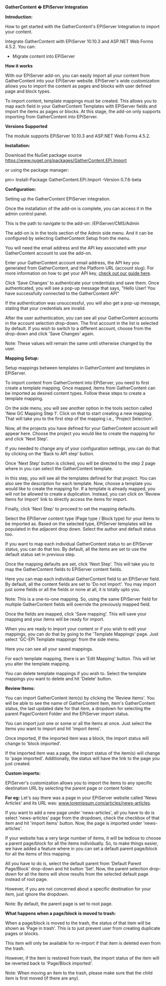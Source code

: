 **GatherContent � EPiServer Integration**

**Introduction:**

How to get started with the GatherContent&#39;s EPiServer Integration to import your content.

Integrate GatherContent with EPiServer 10.10.3 and ASP.NET Web Forms 4.5.2. You can:

- Migrate content into EPiServer

**How it works**

With our EPiServer add-on, you can easily import all your content from GatherContent into your EPiServer website. EPiServer&#39;s wide customization allows you to import the content as pages and blocks with user defined page and block types.

To import content, template mappings must be created. This allows you to map each field in your GatherContent Templates with EPiServer fields and import the items as pages or blocks. At this stage, the add-on only supports importing from GatherContent into EPiServer.

**Versions Supported**

The module supports EPiServer 10.10.3 and ASP.NET Web Forms 4.5.2.

**Installation:**

Download the NuGet package source https://www.nuget.org/packages/GatherContent.EPi.Import 

or using the package manager: 

pm> Install-Package GatherContent.EPi.Import -Version 0.7.6-beta 

**Configuration:**

Setting up the GatherContent EPiServer integration.

Once the installation of the add-on is complete, you can access it in the admin control panel.

This is the path to navigate to the add-on: /EPiServer/CMS/Admin

The add-on is in the tools section of the Admin side menu. And it can be configured by selecting GatherContent Setup from the menu.

You will need the email address and the API key associated with your GatherContent account to use the add-on.

Enter your GatherContent account email address, the API key you generated from GatherContent, and the Platform URL (account slug). For more information on how to get your API key, [check out our guide here](https://docs.gathercontent.com/v0.5/reference#authentication).

Click &#39;Save Changes&#39; to authenticate your credentials and save them. Once authenticated, you will see a pop-up message that says, &quot;Hello User! You have successfully connected to the GatherContent API&quot;

If the authentication was unsuccessful, you will also get a pop-up message, stating that your credentials are invalid.

After the user authentication, you can see all your GatherContent accounts in the account selection drop-down. The first account in the list is selected by default. If you wish to switch to a different account, choose from the drop-down and click &#39;Save Changes&#39; again.

Note: These values will remain the same until otherwise changed by the user.

**Mapping Setup:**

Setup mappings between templates in GatherContent and templates in EPiServer.

To import content from GatherContent into EPiServer, you need to first create a template mapping. Once mapped, items from GatherContent can be imported as desired content types. Follow these steps to create a template mapping.

On the side menu, you will see another option in the tools section called &#39;New GC Mapping Step 1&#39;. Click on that to start creating a new mapping. That will take you to the first step of the mapping i.e., &#39;Project Selection&#39;.


Now, all the projects you have defined for your GatherContent account will appear here. Choose the project you would like to create the mapping for and click &#39;Next Step&#39;.

If you needed to change any of your configuration settings, you can do that by clicking on the &#39;Back to API step&#39; button.

Once &#39;Next Step&#39; button is clicked, you will be directed to the step 2 page where in you can select the GatherContent template.

In this step, you will see all the templates defined for that project. You can also see the description for each template. Now, choose a template you would like to create the mapping for. If a template is already mapped, you will not be allowed to create a duplication. Instead, you can click on &#39;Review Items for Import&#39; link to directly access the items for import.

Finally, click &#39;Next Step&#39; to proceed to set the mapping defaults.

Select the EPiServer content type (Page type / Block type) for your items to be imported as. Based on the selected type, EPiServer templates will be populated in the adjacent drop down. Select the author and default status too.

If you want to map each individual GatherContent status to an EPiServer status, you can do that too. By default, all the items are set to use the default status set in previous step.

Once the mapping defaults are set, click &#39;Next Step&#39;. This will take you to map the GatherContent fields to EPiServer content fields.

Here you can map each individual GatherContent field to an EPiServer field. By default, all the content fields are set to &#39;Do not import&#39;. You may import just some fields or all the fields or none at all, it is totally upto you.

Note: This is a one-to-one mapping. So, using the same EPiServer field for multiple GatherContent fields will override the previously mapped field.

Once the  fields are mapped, click &#39;Save mapping&#39;. This will save your mapping and your items will be ready for import.

When you are ready to import your content or if you wish to edit your mappings, you can do that by going to the &#39;Template Mappings&#39; page. Just select &#39;GC-EPi Template mappings&#39; from the side menu.

Here you can see all your saved mappings.

For each template mapping, there is an &#39;Edit Mapping&#39;  button. This will let you alter the template mapping.

You can delete template mappings if you wish to. Select the template mappings you want to delete and hit &#39;Delete&#39; button.



**Review Items:**

You can import GatherContent item(s) by clicking the &#39;Review Items&#39;. You will be able  to see the name of GatherContent item, item&#39;s GatherContent status, the last updated date for that item, a dropdown for selecting the parent Page/Content Folder and the EPiServer import status.

You can import just one or some or all the items at once. Just select the items you want to import and hit &#39;import items&#39;.

Once imported, If the imported item was a block, the import status will change to &#39;block imported&#39;.

If the imported item was a page, the import status of the item(s) will change to &#39;page imported&#39;. Additionally, the status will have the link to the page you just created.

**Custom imports:**

EPiServer&#39;s customization allows you to import the items to any specific destination URL by selecting the parent page or content folder.

**For eg:**  Let&#39;s say there was a page in your EPiServer website called &#39;News Articles&#39; and its URL was: www.loremipsum.com/articles/news-articles.

 If you want to add a new page under &#39;news-articles&#39;, all you have to do is select &#39;news-articles&#39; page from the dropdown, check the checkbox of that item and hit &#39;import items&#39; button. Now, the page is imported under &#39;news-articles&#39;.

If your website has a very large number of items, it will be tedious to choose a parent page/block for all the items individually. So, to make things easier, we have added a feature where in you can set a default parent page/block for all the items of this mapping.

All you have to do is, select the default parent from &#39;Default Parent Page/Block&#39; drop-down and hit button &#39;Set&#39;. Now, the parent selection drop-down for all the items will show results from the selected default page instead of root page.

However, if you are not concerned about a specific destination for your item, just ignore the dropdown.

Note: By default, the parent page is set to root page.

**What happens when a page/block is moved to trash:**

When a page/block is moved to the trash, the status of that item will be shown as &#39;Page in trash&#39;. This is to just prevent user from creating duplicate pages or blocks.

This item will only be available for re-import if that item is deleted even from the trash.

However, if the item is restored from trash, the import status of the item will be reverted back to &#39;Page/Block imported&#39;.

Note: When moving an item to the trash, please make sure that the child item is first moved (if there are any).